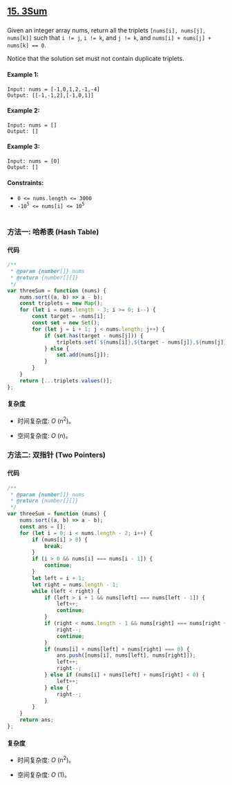 ## [15. 3Sum](https://leetcode.com/problems/3sum/)

###

Given an integer array nums, return all the triplets `[nums[i], nums[j], nums[k]]` such that `i != j`, `i != k`, and `j != k`, and `nums[i] + nums[j] + nums[k] == 0`.

Notice that the solution set must not contain duplicate triplets.

#### Example 1:

```
Input: nums = [-1,0,1,2,-1,-4]
Output: [[-1,-1,2],[-1,0,1]]
```

#### Example 2:

```
Input: nums = []
Output: []
```

#### Example 3:

```
Input: nums = [0]
Output: []
```

#### Constraints:

-   `0 <= nums.length <= 3000`
-   `-10`<sup>`5`</sup>` <= nums[i] <= 10`<sup>`5`</sup>

#

### 方法一: 哈希表 (Hash Table)

#### 代码

```javascript []
/**
 * @param {number[]} nums
 * @return {number[][]}
 */
var threeSum = function (nums) {
    nums.sort((a, b) => a - b);
    const triplets = new Map();
    for (let i = nums.length - 3; i >= 0; i--) {
        const target = -nums[i];
        const set = new Set();
        for (let j = i + 1; j < nums.length; j++) {
            if (set.has(target - nums[j])) {
                triplets.set(`${nums[i]},${target - nums[j]},${nums[j]}`, [nums[i], target - nums[j], nums[j]]);
            } else {
                set.add(nums[j]);
            }
        }
    }
    return [...triplets.values()];
};
```

#### 复杂度

-   时间复杂度: _O_ (n<sup>2</sup>)。

-   空间复杂度: _O_ (n)。

### 方法二: 双指针 (Two Pointers)

#### 代码

```javascript []
/**
 * @param {number[]} nums
 * @return {number[][]}
 */
var threeSum = function (nums) {
    nums.sort((a, b) => a - b);
    const ans = [];
    for (let i = 0; i < nums.length - 2; i++) {
        if (nums[i] > 0) {
            break;
        }
        if (i > 0 && nums[i] === nums[i - 1]) {
            continue;
        }
        let left = i + 1;
        let right = nums.length - 1;
        while (left < right) {
            if (left > i + 1 && nums[left] === nums[left - 1]) {
                left++;
                continue;
            }
            if (right < nums.length - 1 && nums[right] === nums[right + 1]) {
                right--;
                continue;
            }
            if (nums[i] + nums[left] + nums[right] === 0) {
                ans.push([nums[i], nums[left], nums[right]]);
                left++;
                right--;
            } else if (nums[i] + nums[left] + nums[right] < 0) {
                left++;
            } else {
                right--;
            }
        }
    }
    return ans;
};
```

#### 复杂度

-   时间复杂度: _O_ (n<sup>2</sup>)。

-   空间复杂度: _O_ (1)。
